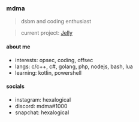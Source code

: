 ### mdma

> dsbm and coding enthusiast

> current project: [Jelly](https://github.com/6kp/Jelly)

#### about me
- interests: opsec, coding, offsec
- langs: c/c++, c#, golang, php, nodejs, bash, lua
- learning: kotlin, powershell

#### socials
- instagram: hexalogical
- discord: mdma#1000
- snapchat: hexalogical
